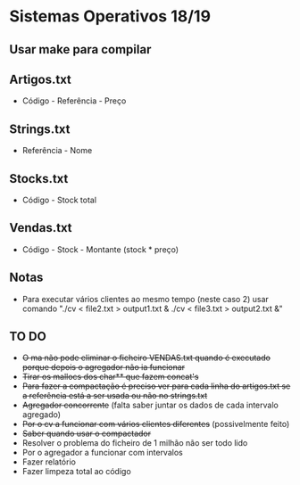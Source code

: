 # Sistemas Operativos 18/19

## Usar make para compilar

## Artigos.txt

* Código - Referência - Preço  

## Strings.txt

* Referência - Nome

## Stocks.txt

* Código - Stock total

## Vendas.txt

* Código - Stock - Montante (stock * preço)

## Notas

* Para executar vários clientes ao mesmo tempo (neste caso 2) usar comando "./cv < file2.txt > output1.txt & ./cv < file3.txt > output2.txt &"

## TO DO

* ~~O ma não pode eliminar o ficheiro VENDAS.txt quando é executado porque depois o agregador não ia funcionar~~
* ~~Tirar os mallocs dos char** que fazem concat's~~
* ~~Para fazer a compactação é preciso ver para cada linha do artigos.txt se a referência está a ser usada ou não no strings.txt~~
* ~~Agregador concorrente~~ (falta saber juntar os dados de cada intervalo agregado)
* ~~Por o cv a funcionar com vários clientes diferentes~~ (possivelmente feito)
* ~~Saber quando usar o compactador~~
* Resolver o problema do ficheiro de 1 milhão não ser todo lido
* Por o agregador a funcionar com intervalos
* Fazer relatório
* Fazer limpeza total ao código